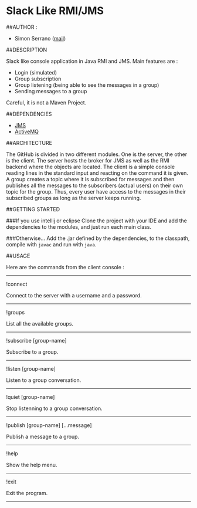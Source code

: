 # Slack Like RMI/JMS

##AUTHOR :

  * Simon Serrano ([mail](mailto:simon.serrano@hotmail.fr))

##DESCRIPTION

Slack like console application in Java RMI and JMS. Main features are :
  * Login (simulated)
  * Group subscription
  * Group listening (being able to see the messages in a group)
  * Sending messages to a group
  
Careful, it is not a Maven Project.
 
##DEPENDENCIES

  * [JMS](https://docs.oracle.com/javaee/7/api/javax/jms/package-summary.html)
  * [ActiveMQ](https://activemq.apache.org/using-activemq)

  
##ARCHITECTURE

The GitHub is divided in two different modules. One is the server, the other is the client.
 The server hosts the broker for JMS as well as the RMI backend where the objects are located.
 The client is a simple console reading lines in the standard input and reacting on the command it is given.
 A group creates a topic where it is subscribed for messages and then publishes all the messages to the 
 subscribers (actual users) on their own topic for the group. Thus, every user have access to the messages
 in their subscribed groups as long as the server keeps running.
 
##GETTING STARTED

###If you use intellij or eclipse
Clone the project with your IDE and add the dependencies to the modules, and just run each main class.

###Otherwise...
Add the .jar defined by the dependencies, to the classpath, compile with `javac` and run with `java`.


 
##USAGE

Here are the commands from the client console :


___
!connect 
  
Connect to the server with a username and a password.
___
!groups

List all the available groups.
___
!subscribe [group-name]

Subscribe to a group.
___
!listen [group-name]

Listen to a group conversation.
___
!quiet [group-name]

Stop listenning to a group conversation.
___
!publish [group-name] [...message]

Publish a message to a group.
___
!help

Show the help menu.
___
!exit

Exit the program.
___


